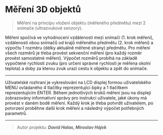 # **Měření 3D objektů**
>Měření na principu vložení objektu (měřeného předmětu) mezi 2 snímače (ultrazvukové senzory).

Měření spočívá ve vyhodnocení vzdálenosti mezi snímači (1. krok měření), vzdálenosti obou snímačů od krajů měřeného předmětu (2. krok měření) a výpočtu 1 rozměru (délky aktuálně měřené strany) předmětu. Pro měření všech rozměrů je třeba provést sekvenční měření (pro každý rozměr provést samostatné měření).
Výpočet rozměrů probíhá na základě vypočtené rychlosti zvuku (pro určení správné rychlosti je měřena okolní teplota) a doby za kterou zvuk urazí cestu k objektu a zpět do snímače.
***
Uživatelské rozhraní je vykreslování na LCD displej formou uživatelského MENU ovládaného 4 tlačítky reprezentující šipky a 1 tlačítkem reprezentujícím ENTER. Během jednotlivých kroků měření jsou na displeji zobrazovány informativní správy pro instrukci uživatele, jaké úkony má provést v daném bodě měření. Každý krok je třeba potvrdit uživatelem, po potvrzení proběhne další krok měření a následný výpočet potřebných parametrů.
***


> Autor projektu: ***David Halas, Miroslav Hájek***
